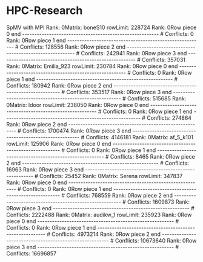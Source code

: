 # HPC-Research
SpMV with MPI
Rank: 0Matrix: boneS10 rowLimit: 228724
Rank: 0Row piece 0 end --------------------------------------------------------  # Conflicts: 0
Rank: 0Row piece 1 end --------------------------------------------------------  # Conflicts: 128556
Rank: 0Row piece 2 end --------------------------------------------------------  # Conflicts: 242941
Rank: 0Row piece 3 end --------------------------------------------------------  # Conflicts: 357031
Rank: 0Matrix: Emilia_923 rowLimit: 230784
Rank: 0Row piece 0 end --------------------------------------------------------  # Conflicts: 0
Rank: 0Row piece 1 end --------------------------------------------------------  # Conflicts: 180942
Rank: 0Row piece 2 end --------------------------------------------------------  # Conflicts: 353517
Rank: 0Row piece 3 end --------------------------------------------------------  # Conflicts: 515685
Rank: 0Matrix: ldoor rowLimit: 238050
Rank: 0Row piece 0 end --------------------------------------------------------  # Conflicts: 0
Rank: 0Row piece 1 end --------------------------------------------------------  # Conflicts: 274864
Rank: 0Row piece 2 end --------------------------------------------------------  # Conflicts: 1700474
Rank: 0Row piece 3 end --------------------------------------------------------  # Conflicts: 4146181
Rank: 0Matrix: af_5_k101 rowLimit: 125906
Rank: 0Row piece 0 end --------------------------------------------------------  # Conflicts: 0
Rank: 0Row piece 1 end --------------------------------------------------------  # Conflicts: 8465
Rank: 0Row piece 2 end --------------------------------------------------------  # Conflicts: 16963
Rank: 0Row piece 3 end --------------------------------------------------------  # Conflicts: 25452
Rank: 0Matrix: Serena rowLimit: 347837
Rank: 0Row piece 0 end --------------------------------------------------------  # Conflicts: 0
Rank: 0Row piece 1 end --------------------------------------------------------  # Conflicts: 768559
Rank: 0Row piece 2 end --------------------------------------------------------  # Conflicts: 1609873
Rank: 0Row piece 3 end --------------------------------------------------------  # Conflicts: 2222488
Rank: 0Matrix: audikw_1 rowLimit: 235923
Rank: 0Row piece 0 end --------------------------------------------------------  # Conflicts: 0
Rank: 0Row piece 1 end --------------------------------------------------------  # Conflicts: 4973214
Rank: 0Row piece 2 end --------------------------------------------------------  # Conflicts: 10673640
Rank: 0Row piece 3 end --------------------------------------------------------  # Conflicts: 16696857
